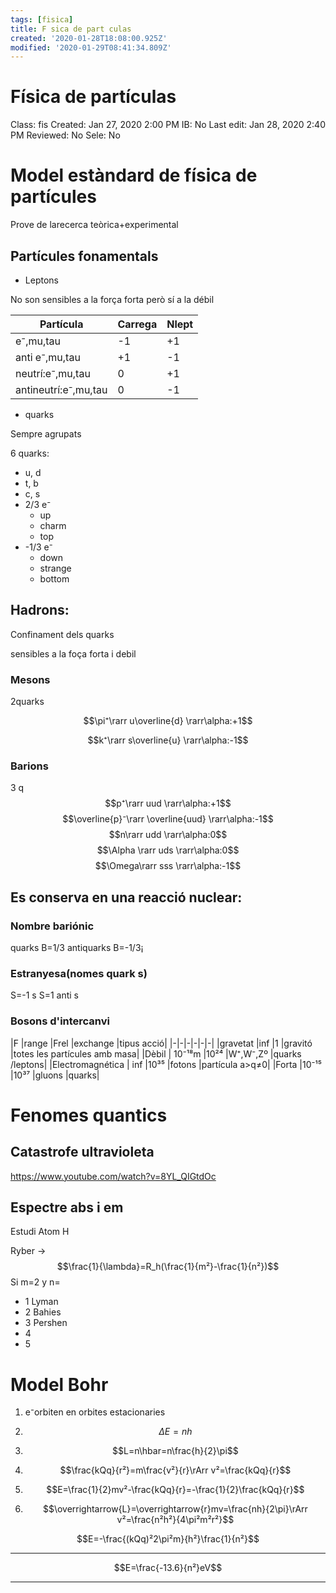 ```yaml
---
tags: [fisica]
title: F sica de part culas
created: '2020-01-28T18:08:00.925Z'
modified: '2020-01-29T08:41:34.809Z'
---
```


# Física de partículas

Class: fis
Created: Jan 27, 2020 2:00 PM
IB: No
Last edit: Jan 28, 2020 2:40 PM
Reviewed: No
Sele: No

# Model estàndard de física de partícules

Prove de larecerca teòrica+experimental

## Partícules fonamentals

- Leptons

No son sensibles a la força forta però sí a la débil

|Partícula                    |   Carrega    |    Nlept|
|-|-|-|
|e⁻,mu,tau                  |  -1               |    +1|
|anti e⁻,mu,tau           |  +1              |    -1|
|neutrí:e⁻,mu,tau       |   0                |    +1|
|antineutrí:e⁻,mu,tau  |  0                |    -1|

- quarks

Sempre agrupats

6 quarks:

* u, d
* t, b
* c, s
* 2/3 e⁻
  * up
  * charm
  * top
* -1/3 e⁻
  * down
  * strange
  * bottom

## Hadrons:

Confinament dels quarks

sensibles a la foça forta i debil

### Mesons

2quarks

$$\pi⁺\rarr u\overline{d} \rarr\alpha:+1$$

$$k⁺\rarr s\overline{u} \rarr\alpha:-1$$

### Barions

3 q
$$p⁺\rarr uud \rarr\alpha:+1$$
$$\overline{p}⁻\rarr \overline{uud} \rarr\alpha:-1$$
$$n\rarr udd \rarr\alpha:0$$
$$\Alpha \rarr uds \rarr\alpha:0$$
$$\Omega\rarr sss \rarr\alpha:-1$$
## Es conserva en una reacció nuclear:
### Nombre bariónic
quarks B=1/3
antiquarks B=-1/3¡
### Estranyesa(nomes quark s)
S=-1 s
S=1 anti s
### Bosons d'intercanvi

|F |range |Frel |exchange  |tipus acció|
|-|-|-|-|-|-|
|gravetat |inf |1 |gravitó |totes les partícules amb masa|
|Dèbil | 10⁻¹⁸m   |10²⁴ |W⁺,W⁻,Zº |quarks /leptons|
|Electromagnética | inf |10³⁵ |fotons |partícula a>q≠0|
|Forta |10⁻¹⁵ |10³⁷ |gluons |quarks|

# Fenomes quantics

## Catastrofe ultravioleta

https://www.youtube.com/watch?v=8YL_QIGtdOc

## Espectre abs i em

Estudi Atom H

Ryber ->
$$\frac{1}{\lambda}=R_h(\frac{1}{m²}-\frac{1}{n²})$$
Si m=2 y n=

- 1 Lyman
- 2 Bahies
- 3 Pershen
- 4
- 5

# Model Bohr

1. e⁻orbiten en orbites estacionaries
2. $$\Delta E=nh$$
3. $$L=n\hbar=n\frac{h}{2}\pi$$

1. $$\frac{kQq}{r²}=m\frac{v²}{r}\rArr v²=\frac{kQq}{r}$$
2. $$E=\frac{1}{2}mv²-\frac{kQq}{r}=-\frac{1}{2}\frac{kQq}{r}$$
3. $$\overrightarrow{L}=\overrightarrow{r}mv=\frac{nh}{2\pi}\rArr v²=\frac{n²h²}{4\pi²m²r²}$$

$$E=-\frac{(kQq)²2\pi²m}{h²}\frac{1}{n²}$$
______________________
$$E=\frac{-13.6}{n²}eV$$
______________________
